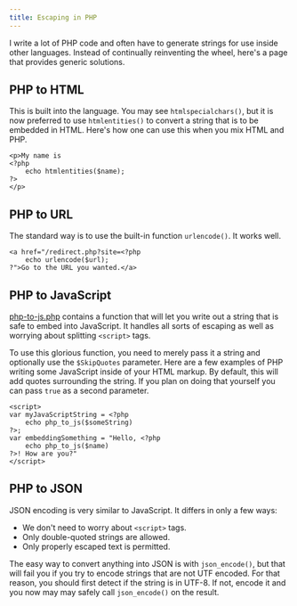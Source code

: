 ```yaml
---
title: Escaping in PHP
---
```


I write a lot of PHP code and often have to generate strings for use inside other languages.  Instead of continually reinventing the wheel, here's a page that provides generic solutions.


PHP to HTML
-----------

This is built into the language.  You may see `htmlspecialchars()`, but it is now preferred to use `htmlentities()` to convert a string that is to be embedded in HTML.  Here's how one can use this when you mix HTML and PHP.

    <p>My name is
    <?php
        echo htmlentities($name);
    ?>
    </p>


PHP to URL
----------

The standard way is to use the built-in function `urlencode()`.  It works well.

    <a href="/redirect.php?site=<?php
        echo urlencode($url);
    ?">Go to the URL you wanted.</a>


PHP to JavaScript
-----------------

[php-to-js.php](php-to-js.php.txt) contains a function that will let you write out a string that is safe to embed into JavaScript.  It handles all sorts of escaping as well as worrying about splitting `<script>` tags.

To use this glorious function, you need to merely pass it a string and optionally use the `$SkipQuotes` parameter.  Here are a few examples of PHP writing some JavaScript inside of your HTML markup.  By default, this will add quotes surrounding the string.  If you plan on doing that yourself you can pass `true` as a second parameter.

    <script>
    var myJavaScriptString = <?php
        echo php_to_js($someString)
    ?>;
    var embeddingSomething = "Hello, <?php
        echo php_to_js($name)
    ?>! How are you?"
    </script>


PHP to JSON
-----------

JSON encoding is very similar to JavaScript.  It differs in only a few ways:

* We don't need to worry about `<script>` tags.
* Only double-quoted strings are allowed.
* Only properly escaped text is permitted.

The easy way to convert anything into JSON is with `json_encode()`, but that will fail you if you try to encode strings that are not UTF encoded.  For that reason, you should first detect if the string is in UTF-8.  If not, encode it and you now may may safely call `json_encode()` on the result.
